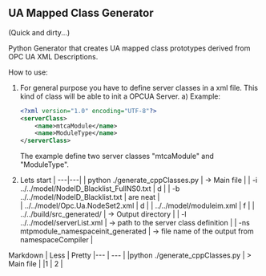 ## UA Mapped Class Generator

(Quick and dirty...)

Python Generator that creates UA mapped class prototypes derived from OPC UA XML Descriptions.

How to use:

1. For general purpose you have to define server classes in a xml file. This kind of class will be able to init a OPCUA Server.
	a) Example:
	```xml
	<?xml version="1.0" encoding="UTF-8"?>
	<serverClass>
		<name>mtcaModule</name>
		<name>ModuleType</name>
	</serverClass>
	```
	The example define two server classes "mtcaModule" and "ModuleType".

2. Lets start
| ---|---|
| python ./generate_cppClasses.py | -> Main file |
| -i ../../model/NodeID_Blacklist_FullNS0.txt | d | 
| -b ../../model/NodeID_Blacklist.txt | are neat |  
| ../../model/Opc.Ua.NodeSet2.xml | d |
| ../../model/moduleim.xml | f |
| ../../build/src_generated/ | -> Output directory |
| -l ../../model/serverList.xml | -> path to the server class definition |
| -ns mtpmodule_namespaceinit_generated | -> file name of the output from namespaceCompiler |

Markdown | Less | Pretty
|--- | --- |
|python ./generate_cppClasses.py | > Main file |
|1 | 2 |



